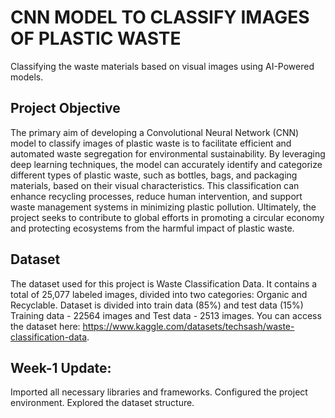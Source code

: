# CNN MODEL TO CLASSIFY IMAGES OF PLASTIC WASTE
Classifying the waste materials based on visual images using AI-Powered models.

## Project Objective
The primary aim of developing a Convolutional Neural Network (CNN) model to classify images of plastic waste is to facilitate efficient and automated waste segregation for environmental sustainability. By leveraging deep learning techniques, the model can accurately identify and categorize different types of plastic waste, such as bottles, bags, and packaging materials, based on their visual characteristics. This classification can enhance recycling processes, reduce human intervention, and support waste management systems in minimizing plastic pollution. Ultimately, the project seeks to contribute to global efforts in promoting a circular economy and protecting ecosystems from the harmful impact of plastic waste.

## Dataset
The dataset used for this project is Waste Classification Data. It contains a total of 25,077 labeled images, divided into two categories: Organic and Recyclable.
Dataset is divided into train data (85%) and test data (15%)  
Training data - 22564 images and Test data - 2513 images.
You can access the dataset here: https://www.kaggle.com/datasets/techsash/waste-classification-data.

## Week-1 Update:
Imported all necessary libraries and frameworks.
Configured the project environment.
Explored the dataset structure.

